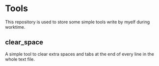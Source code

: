 # Tools
This repository is used to store some simple tools write by myelf during worktime.

## clear_space
A simple tool to clear extra spaces and tabs at the end of every line in the whole text file.
